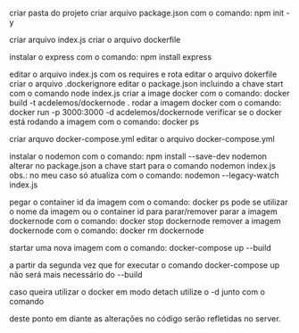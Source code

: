 criar pasta do projeto
criar arquivo package.json com o comando:
npm init -y

criar arquivo index.js
criar o arquivo dockerfile

instalar o express com o comando:
npm install express

editar o arquivo index.js com os requires e rota
editar o arquivo dokerfile
criar o arquivo .dockerignore
editar o package.json incluindo a chave start com o comando node index.js
criar a image docker com o comando:
docker build -t acdelemos/dockernode .
rodar a imagem docker com o comando:
docker run -p 3000:3000 -d acdelemos/dockernode
verificar se o docker está rodando a imagem com o comando:
docker ps

criar arquvo docker-compose.yml
editar o arquivo docker-compose.yml

instalar o nodemon com o comando:
npm install --save-dev nodemon
alterar no package.json a chave start para o comando nodemon index.js
obs.: no meu caso só atualiza com o comando:
nodemon --legacy-watch index.js

pegar o container id da imagem com o comando:
docker ps
pode se utilizar o nome da imagem ou o container id para parar/remover
parar a imagem dockernode com o comando:
docker stop dockernode
remover a imagem dockernode com o comando:
docker rm dockernode

startar uma nova imagem com o comando:
docker-compose up --build

a partir da segunda vez que for executar o comando docker-compose up
não será mais necessário do --build

caso queira utilizar o docker em modo detach utilize o -d junto com o comando

deste ponto em diante as alterações no código serão refletidas no server.
